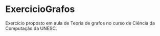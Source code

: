 # ExercicioGrafos
Exercício proposto em aula de Teoria de grafos no curso de Ciência da Computação da UNESC.
